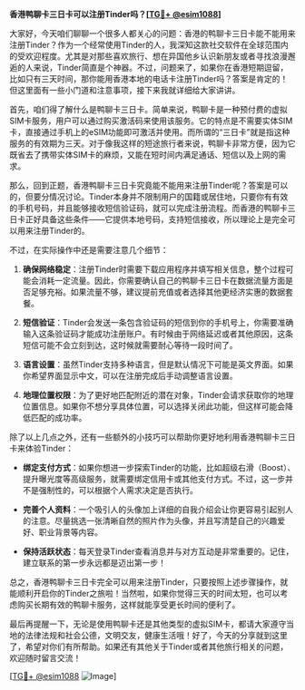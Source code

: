 **香港鸭聊卡三日卡可以注册Tinder吗？[[TG💪+ @esim1088](https://t.me/s/esim1088)]**

大家好，今天咱们聊聊一个很多人都关心的问题：香港的鸭聊卡三日卡能不能用来注册Tinder？作为一个经常使用Tinder的人，我深知这款社交软件在全球范围内的受欢迎程度。尤其是对那些喜欢旅行、想在异国他乡认识新朋友或者寻找浪漫邂逅的人来说，Tinder简直是个神器。不过，问题来了，如果你在香港短期逗留，比如只有三天时间，那你能用香港本地的电话卡注册Tinder吗？答案是肯定的！但这里面有一些小门道和注意事项，接下来我就详细给大家讲讲。

首先，咱们得了解什么是鸭聊卡三日卡。简单来说，鸭聊卡是一种预付费的虚拟SIM卡服务，用户可以通过购买激活码来使用该服务。它的特点是不需要实体SIM卡，直接通过手机上的eSIM功能即可激活并使用。而所谓的“三日卡”就是指这种服务的有效期为三天。对于像我这样的短途旅行者来说，鸭聊卡非常方便，因为它既省去了携带实体SIM卡的麻烦，又能在短时间内满足通话、短信以及上网的需求。

那么，回到正题，香港鸭聊卡三日卡究竟能不能用来注册Tinder呢？答案是可以的，但要分情况讨论。Tinder本身并不限制用户的国籍或居住地，只要你有有效的手机号码，并且能够接收短信验证码，就可以完成注册流程。而香港的鸭聊卡三日卡正好具备这些条件——它提供本地号码，支持短信接收，所以理论上是完全可以用来注册Tinder的。

不过，在实际操作中还是需要注意几个细节：

1. **确保网络稳定**：注册Tinder时需要下载应用程序并填写相关信息，整个过程可能会消耗一定流量。因此，你需要确认自己的鸭聊卡三日卡在数据流量方面是否足够充裕。如果流量不够，建议提前充值或者选择其他更经济实惠的数据套餐。

2. **短信验证**：Tinder会发送一条包含验证码的短信到你的手机号上，你需要准确输入这条验证码才能成功注册账户。有时候由于网络延迟或者其他原因，这条短信可能不会立刻到达，这时候就需要耐心等待一段时间了。

3. **语言设置**：虽然Tinder支持多种语言，但是默认情况下可能是英文界面。如果你希望界面显示中文，可以在注册完成后手动调整语言设置。

4. **地理位置权限**：为了更好地匹配附近的潜在对象，Tinder会请求获取你的地理位置信息。如果你不想分享具体位置，可以选择关闭此功能，但这样可能会降低匹配的成功率。

除了以上几点之外，还有一些额外的小技巧可以帮助你更好地利用香港鸭聊卡三日卡来体验Tinder：

- **绑定支付方式**：如果你想进一步探索Tinder的功能，比如超级右滑（Boost）、提升曝光度等高级服务，就需要绑定信用卡或其他支付方式。不过，这一步并不是强制性的，可以根据个人需求决定是否执行。
  
- **完善个人资料**：一个吸引人的头像加上详细的自我介绍会让你更容易引起别人的注意。尽量挑选一张清晰自然的照片作为头像，并且写清楚自己的兴趣爱好、职业背景等内容。

- **保持活跃状态**：每天登录Tinder查看消息并与对方互动是非常重要的。记住，建立联系的第一步永远都是迈出第一步！

总之，香港鸭聊卡三日卡完全可以用来注册Tinder，只要按照上述步骤操作，就能顺利开启你的Tinder之旅啦！当然啦，如果你觉得三天的时间太短，也可以考虑购买长期有效的鸭聊卡服务，这样就能享受更长时间的便利了。

最后再提醒一下，无论是使用鸭聊卡还是其他类型的虚拟SIM卡，都请大家遵守当地的法律法规和社会公德，文明交友，健康生活哦！好了，今天的分享就到这里了，希望对你们有所帮助。如果还有其他关于Tinder或者其他旅行相关的问题，欢迎随时留言交流！

[[TG💪+ @esim1088](https://t.me/s/esim1088) ![Image](https://i.postimg.cc/4NQfJmqS/Snipaste-2025-05-13-00-14-12.png)]